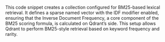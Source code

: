 This code snippet creates a collection configured for BM25-based lexical retrieval. It defines a sparse named vector with the IDF modifier enabled, ensuring that the Inverse Document Frequency, a core component of the BM25 scoring formula, is calculated on Qdrant’s side. This setup allows Qdrant to perform BM25-style retrieval based on keyword frequency and rarity.
